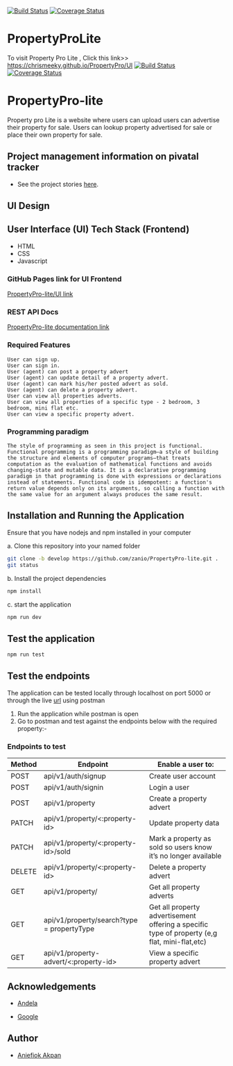 [![Build Status](https://travis-ci.org/chrismeeky/PropertyPro.svg?branch=master)](https://travis-ci.org/chrismeeky/PropertyPro)
[![Coverage Status](https://coveralls.io/repos/github/chrismeeky/PropertyPro/badge.svg?branch=develop)](https://coveralls.io/github/chrismeeky/PropertyPro?branch=develop)
# PropertyProLite

To visit Property Pro Lite , Click this link>> https://chrismeeky.github.io/PropertyPro/UI
[![Build Status](https://travis-ci.org/zanio/PropertyPro-lite.svg?branch=develop)](https://travis-ci.org/zanio/PropertyPro-lite) [![Coverage Status](https://coveralls.io/repos/github/zanio/PropertyPro-lite/badge.svg?branch=develop)](https://coveralls.io/github/zanio/PropertyPro-lite?branch=develop)

# PropertyPro-lite

Property pro Lite is a website where users can upload users can advertise their property for sale. Users can lookup property advertised for sale or place their own property for sale.

## Project management information on pivatal tracker

* See the project stories [here](https://www.pivotaltracker.com/n/projects/2354433).

## UI Design


## User Interface (UI) Tech Stack (Frontend)

* HTML
* CSS
* Javascript

### GitHub Pages link for UI Frontend

[PropertyPro-lite/UI link](https://zanio.github.io/PropertyPro-lite/)

### REST API Docs

[PropertyPro-lite documentation link](https://propertpro-lite.herokuapp.com/api-docs/)

### Required Features

```
User can sign up.
User can sign in.
User (agent) can post a property advert
User (agent) can update detail of a property advert.
User (agent) can mark his/her posted advert as sold.
User (agent) can delete a property advert.
User can view all properties adverts.
User can view all properties of a specific type - 2 bedroom, 3 bedroom, mini flat etc.
User can view a specific property advert.
```

### Programming paradigm

```
The style of programming as seen in this project is functional. Functional programming is a programming paradigm—a style of building the structure and elements of computer programs—that treats computation as the evaluation of mathematical functions and avoids changing-state and mutable data. It is a declarative programming paradigm in that programming is done with expressions or declarations instead of statements. Functional code is idempotent: a function's return value depends only on its arguments, so calling a function with the same value for an argument always produces the same result.
```

## Installation and Running the Application

Ensure that you have nodejs and npm installed in your computer

a. Clone this repository into your named folder

```bash
git clone -b develop https://github.com/zanio/PropertyPro-lite.git .
git status
```

b. Install the project dependencies

```bash
npm install
```

c. start the application

```bash
npm run dev
```

## Test the application

```bash
npm run test
```

## Test the endpoints

The application can be tested locally through localhost on port 5000 or through the live [url](https://propertpro-lite.herokuapp.com/api-docs/) using postman

1. Run the application while postman is open
2. Go to postman and test against the endpoints below with the required property:-

### Endpoints to test

Method        | Endpoint      | Enable a user to: |
------------- | ------------- | ---------------
POST  | api/v1/auth/signup  | Create user account  |
POST  | api/v1/auth/signin  | Login a user |
POST  | api/v1/property  | Create a property advert |
PATCH  | api/v1/property/<:property-id>  | Update property data |
PATCH  | api/v1/property/<:property-id>/sold  | Mark a property as sold so users know it’s no longer available |
DELETE  | api/v1/property/<:property-id>  | Delete a property advert |
GET  | api/v1/property/ | Get all property adverts |
GET  | api/v1/property/search?type =​ propertyType  | Get all property advertisement offering a specific type of property (e,g flat, mini-flat,etc) |
GET  | api/v1/property-advert/<:property-id>  | View a specific property advert |

## Acknowledgements

* [Andela](https://andela.com/)

* [Google](https://google.com/)

## Author

* [Aniefiok Akpan](https://github.com/zanio)


